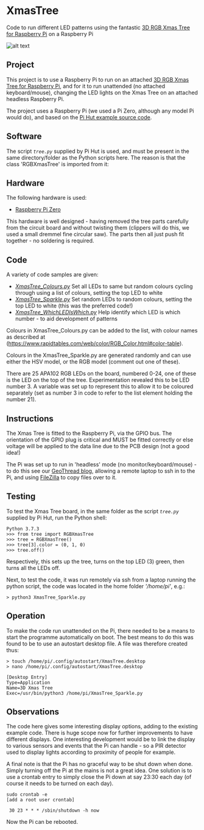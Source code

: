 # XmasTree
 Code to run different LED patterns using the fantastic [3D RGB Xmas Tree for Raspberry Pi](https://thepihut.com/products/3d-rgb-xmas-tree-for-raspberry-pi) on a Raspberry Pi

 ![alt text](https://github.com/rendzina/XmasTree/blob/master/images/Xmas_Tree.gif "Xmas Tree")

 ## Project
 This project is to use a Raspberry Pi to run on an attached [3D RGB Xmas Tree for Raspberry Pi](https://thepihut.com/products/3d-rgb-xmas-tree-for-raspberry-pi), and for it to run unattended (no attached keyboard/mouse), changing the LED lights on the Xmas Tree on an attached headless Raspberry Pi.

 The project uses a Raspberry Pi (we used a Pi Zero, although any model Pi would do), and based on the [Pi Hut example source code](https://github.com/ThePiHut/rgbxmastree#rgbxmastree).

 ## Software
 The script *`tree.py`* supplied by Pi Hut is used, and must be present in the same directory/folder as the Python scripts here. The reason is that the class 'RGBXmasTree' is imported from it:

 ## Hardware
 The following hardware is used:
 - [Raspberry Pi Zero](https://www.raspberrypi.org/products/raspberry-pi-zero-w/)

This hardware is well designed - having removed the tree parts carefully from the circuit board and without twisting them (clippers will do this, we used a small dremmel fine circular saw). The parts then all just push fit together - no soldering is required.

 ## Code
 A variety of code samples are given:
 - *[XmasTree_Colours.py](./XmasTree_Colours.py)* Set all LEDs to same but random colours cycling through using a list of colours, setting the top LED to white
 - *[XmasTree_Sparkle.py](./XmasTree_Sparkle.py)* Set random LEDs to random colours, setting the top LED to white (this was the preferred code!)
 - *[XmasTree_WhichLEDIsWhich.py](./XmasTree_Sparkle.py)* Help identify which LED is which number - to aid development of patterns

 Colours in XmasTree_Colours.py can be added to the list, with colour names as described at (https://www.rapidtables.com/web/color/RGB_Color.html#color-table).

 Colours in the XmasTree_Sparkle.py are generated randomly and can use either the HSV model, or the RGB model (comment out one of these).

 There are 25 APA102 RGB LEDs on the board, numbered 0-24, one of these is the LED on the top of the tree. Experimentation revealed this to be LED number 3. A variable was set up to represent this to allow it to be coloured separately (set as number 3 in code to refer to the list element holding the number 21).

 ## Instructions
 The Xmas Tree is fitted to the Raspberry Pi, via the GPIO bus. The orientation of the GPIO plug is critical and MUST be fitted correctly or else voltage will be applied to the data line due to the PCB design (not a good idea!)

 The Pi was set up to run in 'headless' mode (no monitor/keyboard/mouse) - to do this see our [GeoThread blog](http://www.geothread.net/?s=headless), allowing a remote laptop to ssh in to the Pi, and using [FileZilla](https://filezilla-project.org) to copy files over to it.

 ## Testing
 To test the Xmas Tree board, in the same folder as the script *`tree.py`* supplied by Pi Hut, run the Python shell:
 ```
 Python 3.7.3
 >>> from tree import RGBXmasTree
 >>> tree = RGBXmasTree()
 >>> tree[3].color = (0, 1, 0)
 >>> tree.off()
 ```
 Respectively, this sets up the tree, turns on the top LED (3) green, then turns all the LEDs off.

 Next, to test the code, it was run remotely via ssh from a laptop running the python script, the code was located in the home folder *'/home/pi'*, e.g.:
 ```
 > python3 XmasTree_Sparkle.py
 ```

 ## Operation
  To make the code run unattended on the Pi, there needed to be a means to start the programme automatically on boot. The best means to do this was found to be to use an autostart desktop file. A file was therefore created thus:
 ```
 > touch /home/pi/.config/autostart/XmasTree.desktop
 > nano /home/pi/.config/autostart/XmasTree.desktop

 [Desktop Entry]
 Type=Application
 Name=3D Xmas Tree
 Exec=/usr/bin/python3 /home/pi/XmasTree_Sparkle.py
 ```

 ## Observations
 The code here gives some interesting display options, adding to the existing example code. There is huge scope now for further improvements to have different displays. One interesting development would be to link the display to various sensors and events that the Pi can handle - so a PIR detector used to display lights according to proximity of people for example.

 A final note is that the Pi has no graceful way to be shut down when done. Simply turning off the Pi at the mains is not a great idea. One solution is to use a crontab entry to simply close the Pi down at say 23:30 each day (of course it needs to be turned on each day).
```
sudo crontab -e
[add a root user crontab]

 30 23 * * * /sbin/shutdown -h now
```
Now the Pi can be rebooted.
